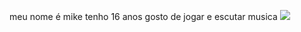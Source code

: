 meu nome é mike
tenho 16 anos
gosto de jogar e escutar musica
![](https://media1.tenor.com/m/Rgi_FYG-YJgAAAAd/v-v-bts.gif)
